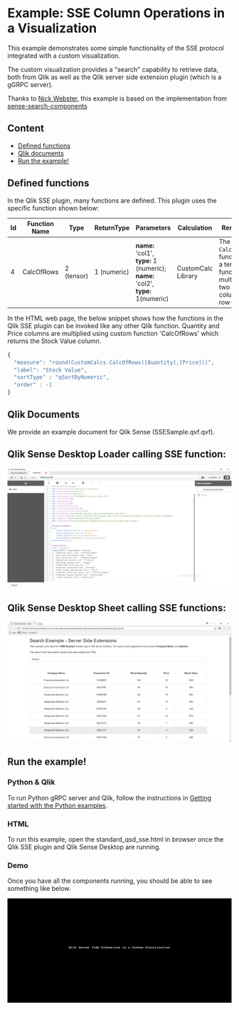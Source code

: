# Example: SSE Column Operations in a Visualization
This example demonstrates some simple functionality of the SSE protocol integrated with a custom visualization.

The custom visualization provides a "search" capability to retrieve data, both from Qlik as well as the Qlik server side extension plugin (which is a gGRPC server).

Thanks to [Nick Webster](https://github.com/websy85), this example is based on the implementation from [sense-search-components](https://github.com/websy85/sense-search-components)

## Content
* [Defined functions](#defined-functions)
* [Qlik documents](#qlik-documents)
* [Run the example!](#run-the-example)

## Defined functions
In the Qlik SSE plugin, many functions are defined. This plugin uses the specific function shown below:

| __Id__ | __Function Name__ | __Type__ | __ReturnType__ | __Parameters__ | Calculation | Remarks |
| ----- | ----- | ----- | ------ | ----- | ----- | ----- |
| 4 | CalcOfRows | 2 (tensor) | 1 (numeric) | __name:__ 'col1', __type:__ 1 (numeric); __name:__ 'col2', __type:__ 1(numeric) | CustomCalc Library | The `CalcOfRows` function is a tensor function multiplying two columns row-wise. |

In the HTML web page, the below snippet shows how the functions in the Qlik SSE plugin can be invoked like any other Qlik function. Quantity and Price columns are multiplied using custom function 'CalcOfRows' which returns the Stock Value column.

```javascript
{
  "measure": "round(CustomCalcs.CalcOfRows([Quantity],[Price]))",
  "label": "Stock Value",
  "sortType" : "qSortByNumeric",
  "order" : -1
}
```

## Qlik Documents
We provide an example document for Qlik Sense (SSESample.qvf.qvf).

## Qlik Sense Desktop Loader calling SSE function:

![Qlik Sense Loader](qlik-ldr.PNG?raw=true "There are no columns or data sources for stock value calculation.")

## Qlik Sense Desktop Sheet calling SSE functions:

![Qlik Sense Visualization](qlik-sse-cse.PNG?raw=true "Function called from visualization.")

## Run the example!
### Python & Qlik
To run Python gRPC server and Qlik, follow the instructions in [Getting started with the Python examples](../../python/GetStarted.md).

### HTML
To run this example, open the standard_qsd_sse.html in browser once the Qlik SSE plugin and Qlik Sense Desktop are running.

### Demo
Once you have all the components running, you should be able to see something like below.

![Qlik Sense SSE Visualization](qlik-sse-fns.gif?raw=true "SSE Function called from visualization.")
